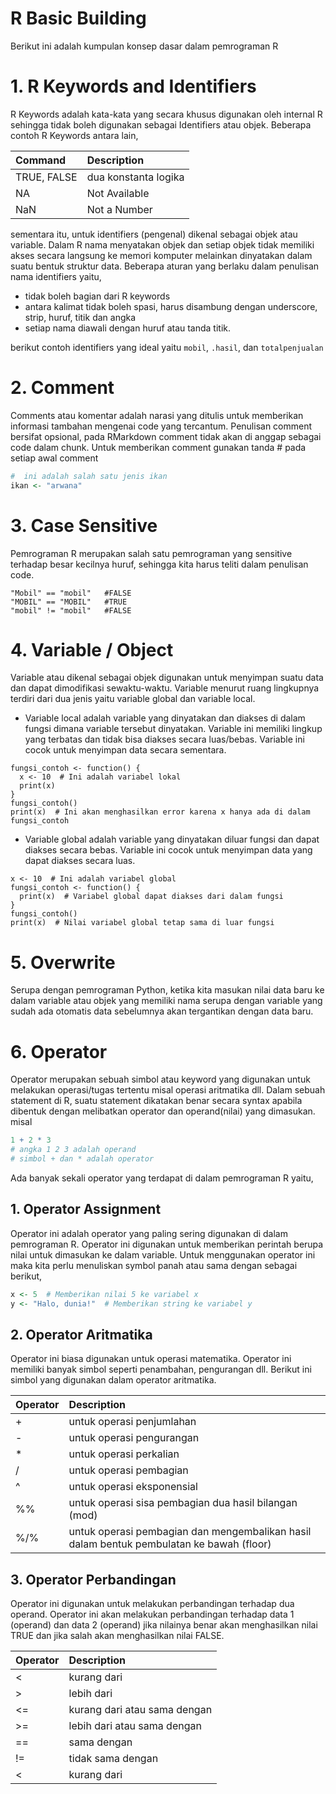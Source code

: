 # R Basic Building
Berikut ini adalah kumpulan konsep dasar dalam pemrograman R

# 1. R Keywords and Identifiers

R Keywords adalah kata-kata yang secara khusus digunakan oleh internal R sehingga tidak boleh digunakan sebagai Identifiers atau objek. Beberapa contoh R Keywords antara lain,

<div align="center">

| Command | Description |
| :--- | :--- |
| TRUE, FALSE | dua konstanta logika |
| NA | Not Available |
| NaN | Not a Number |

</div>

sementara itu, untuk identifiers (pengenal) dikenal sebagai objek atau variable. Dalam R nama menyatakan objek dan setiap objek tidak memiliki akses secara langsung ke memori komputer melainkan dinyatakan dalam suatu bentuk struktur data.
Beberapa aturan yang berlaku dalam penulisan nama identifiers yaitu,
- tidak boleh bagian dari R keywords
- antara kalimat tidak boleh spasi, harus disambung dengan underscore, strip, huruf, titik dan angka
- setiap nama diawali dengan huruf atau tanda titik.

berikut contoh identifiers yang ideal yaitu `mobil`, `.hasil`, dan `totalpenjualan`


# 2. Comment

Comments atau komentar adalah narasi yang ditulis untuk memberikan informasi tambahan mengenai code yang tercantum. Penulisan comment bersifat opsional, pada RMarkdown comment tidak akan di anggap sebagai code dalam chunk. Untuk memberikan comment gunakan tanda # pada setiap awal comment

```r
#  ini adalah salah satu jenis ikan
ikan <- "arwana"
```

# 3. Case Sensitive 

Pemrograman R merupakan salah satu pemrograman yang sensitive terhadap besar kecilnya huruf, sehingga kita harus teliti dalam penulisan code. 

```{r}
"Mobil" == "mobil"   #FALSE
"MOBIL" == "MOBIL"   #TRUE
"mobil" != "mobil"   #FALSE
```

# 4. Variable / Object

Variable atau dikenal sebagai objek digunakan untuk menyimpan suatu data dan dapat dimodifikasi sewaktu-waktu. Variable menurut ruang lingkupnya terdiri dari dua jenis yaitu variable global dan variable local. 
- Variable local adalah variable yang dinyatakan dan diakses di dalam fungsi dimana variable tersebut dinyatakan. Variable ini memiliki lingkup yang terbatas dan tidak bisa diakses secara luas/bebas. Variable ini cocok untuk menyimpan data secara sementara.
  
```
fungsi_contoh <- function() {
  x <- 10  # Ini adalah variabel lokal
  print(x)
}
fungsi_contoh()
print(x)  # Ini akan menghasilkan error karena x hanya ada di dalam fungsi_contoh
```

- Variable global adalah variable yang dinyatakan diluar fungsi dan dapat diakses secara bebas. Variable ini cocok untuk menyimpan data yang dapat diakses secara luas.

```
x <- 10  # Ini adalah variabel global
fungsi_contoh <- function() {
  print(x)  # Variabel global dapat diakses dari dalam fungsi
}
fungsi_contoh()
print(x)  # Nilai variabel global tetap sama di luar fungsi
```

# 5. Overwrite

Serupa dengan pemrograman Python, ketika kita masukan nilai data baru ke dalam variable atau objek yang memiliki nama serupa dengan variable yang sudah ada otomatis data sebelumnya akan tergantikan dengan data baru. 


# 6. Operator

Operator merupakan sebuah simbol atau keyword yang digunakan untuk melakukan operasi/tugas tertentu misal operasi aritmatika dll. Dalam sebuah statement di R, suatu statement dikatakan benar secara syntax apabila dibentuk dengan melibatkan operator dan operand(nilai) yang dimasukan. misal

```r
1 + 2 * 3
# angka 1 2 3 adalah operand
# simbol + dan * adalah operator
```

Ada banyak sekali operator yang terdapat di dalam pemrograman R yaitu,

## 1. Operator Assignment

Operator ini adalah operator yang paling sering digunakan di dalam pemrograman R. Operator ini digunakan untuk memberikan perintah berupa nilai untuk dimasukan ke dalam variable. Untuk menggunakan operator ini maka kita perlu menuliskan symbol panah atau sama dengan sebagai berikut,

```r
x <- 5  # Memberikan nilai 5 ke variabel x
y <- "Halo, dunia!"  # Memberikan string ke variabel y
```

## 2. Operator Aritmatika

Operator ini biasa digunakan untuk operasi matematika. Operator ini memiliki banyak simbol seperti penambahan, pengurangan dll. Berikut ini simbol yang digunakan dalam operator aritmatika.

<div align="center">

| Operator | Description |
| :--- | :--- |
| + | untuk operasi penjumlahan |
| - | untuk operasi pengurangan |
| * | untuk operasi perkalian |
| / | untuk operasi pembagian |
| ^ | untuk operasi eksponensial |
| %% | untuk operasi sisa pembagian dua hasil bilangan (mod) |
| %/% | untuk operasi pembagian dan mengembalikan hasil dalam bentuk pembulatan ke bawah (floor) |

</div>

## 3. Operator Perbandingan

Operator ini digunakan untuk melakukan perbandingan terhadap dua operand. Operator ini akan melakukan perbandingan terhadap data 1 (operand) dan data 2 (operand) jika nilainya benar akan menghasilkan nilai TRUE dan jika salah akan menghasilkan nilai FALSE.

<div align="center">

| Operator | Description |
| :--- | :--- |
| < | kurang dari |
| > | lebih dari |
| <= | kurang dari atau sama dengan |
| >= | lebih dari atau sama dengan |
| == | sama dengan |
| != | tidak sama dengan |
| < | kurang dari |

</div>




